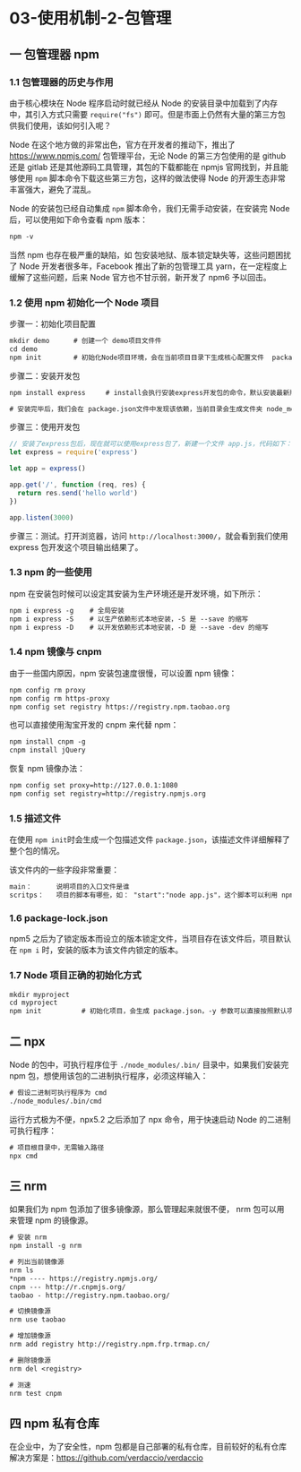 # 03-使用机制-2-包管理

## 一 包管理器 npm

### 1.1 包管理器的历史与作用

由于核心模块在 Node 程序启动时就已经从 Node 的安装目录中加载到了内存中，其引入方式只需要 `require("fs")` 即可。但是市面上仍然有大量的第三方包供我们使用，该如何引入呢？

Node 在这个地方做的非常出色，官方在开发者的推动下，推出了 <https://www.npmjs.com/> 包管理平台，无论 Node 的第三方包使用的是 github 还是 gitlab 还是其他源码工具管理，其包的下载都能在 npmjs 官网找到，并且能够使用 `npm` 脚本命令下载这些第三方包，这样的做法使得 Node 的开源生态非常丰富强大，避免了混乱。

Node 的安装包已经自动集成 `npm` 脚本命令，我们无需手动安装，在安装完 Node 后，可以使用如下命令查看 npm 版本：

```txt
npm -v
```

当然 npm 也存在极严重的缺陷，如 包安装地狱、版本锁定缺失等，这些问题困扰了 Node 开发者很多年，Facebook 推出了新的包管理工具 yarn，在一定程度上缓解了这些问题，后来 Node 官方也不甘示弱，新开发了 npm6 予以回击。

### 1.2 使用 npm 初始化一个 Node 项目

步骤一：初始化项目配置

```txt
mkdir demo      # 创建一个 demo项目文件件
cd demo
npm init        # 初始化Node项目环境，会在当前项目目录下生成核心配置文件  package.json，添加 -y 参数可以自动生成
```

步骤二：安装开发包

```txt
npm install express     # install会执行安装express开发包的命令，默认安装最新版本。 install可以简写为 i

# 安装完毕后，我们会在 package.json文件中发现该依赖，当前目录会生成文件夹 node_modules，express包便被安装在此目录中
```

步骤三：使用开发包

```js
// 安装了express包后，现在就可以使用express包了，新建一个文件 app.js，代码如下：
let express = require('express')

let app = express()

app.get('/', function (req, res) {
  return res.send('hello world')
})

app.listen(3000)
```

步骤三：测试。打开浏览器，访问 `http://localhost:3000/`，就会看到我们使用 express 包开发这个项目输出结果了。

### 1.3 npm 的一些使用

npm 在安装包时候可以设定其安装为生产环境还是开发环境，如下所示：

```txt
npm i express -g    # 全局安装
npm i express -S    # 以生产依赖形式本地安装，-S 是 --save 的缩写
npm i express -D    # 以开发依赖形式本地安装，-D 是 --save -dev 的缩写
```

### 1.4 npm 镜像与 cnpm

由于一些国内原因，npm 安装包速度很慢，可以设置 npm 镜像：

```txt
npm config rm proxy
npm config rm https-proxy
npm config set registry https://registry.npm.taobao.org
```

也可以直接使用淘宝开发的 cnpm 来代替 npm：

```txt
npm install cnpm -g
cnpm install jQuery
```

恢复 npm 镜像办法：

```txt
npm config set proxy=http://127.0.0.1:1080
npm config set registry=http://registry.npmjs.org
```

### 1.5 描述文件

在使用 `npm init`时会生成一个包描述文件 `package.json`，该描述文件详细解释了整个包的情况。

该文件内的一些字段非常重要：

```txt
main：      说明项目的入口文件是谁
scritps：   项目的脚本有哪些，如： "start":"node app.js"，这个脚本可以利用 npm 运行： npm run start
```

### 1.6 package-lock.json

npm5 之后为了锁定版本而设立的版本锁定文件，当项目存在该文件后，项目默认在 `npm i` 时，安装的版本为该文件内锁定的版本。

### 1.7 Node 项目正确的初始化方式

```txt
mkdir myproject
cd myproject
npm init          # 初始化项目，会生成 package.json，-y 参数可以直接按照默认项生成package.json
```

## 二 npx

Node 的包中，可执行程序位于 `./node_modules/.bin/` 目录中，如果我们安装完 npm 包，想使用该包的二进制执行程序，必须这样输入：

```txt
# 假设二进制可执行程序为 cmd
./node_modules/.bin/cmd
```

运行方式极为不便，npx5.2 之后添加了 npx 命令，用于快速启动 Node 的二进制可执行程序：

```txt
# 项目根目录中，无需输入路径
npx cmd
```

## 三 nrm

如果我们为 npm 包添加了很多镜像源，那么管理起来就很不便， nrm 包可以用来管理 npm 的镜像源。

```txt
# 安装 nrm
npm install -g nrm

# 列出当前镜像源
nrm ls
*npm ---- https://registry.npmjs.org/
cnpm --- http://r.cnpmjs.org/
taobao - http://registry.npm.taobao.org/

# 切换镜像源
nrm use taobao

# 增加镜像源
nrm add registry http://registry.npm.frp.trmap.cn/

# 删除镜像源
nrm del <registry>

# 测速
nrm test cnpm
```

## 四 npm 私有仓库

在企业中，为了安全性，npm 包都是自己部署的私有仓库，目前较好的私有仓库解决方案是：<https://github.com/verdaccio/verdaccio>
